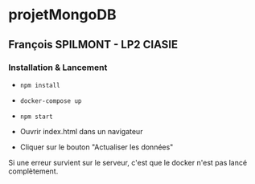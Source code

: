 # projetMongoDB

## François SPILMONT - LP2 CIASIE

### Installation & Lancement

- `npm install`

- `docker-compose up`

- `npm start`

- Ouvrir index.html dans un navigateur

- Cliquer sur le bouton "Actualiser les données"

Si une erreur survient sur le serveur, c'est que le docker n'est pas lancé complètement.